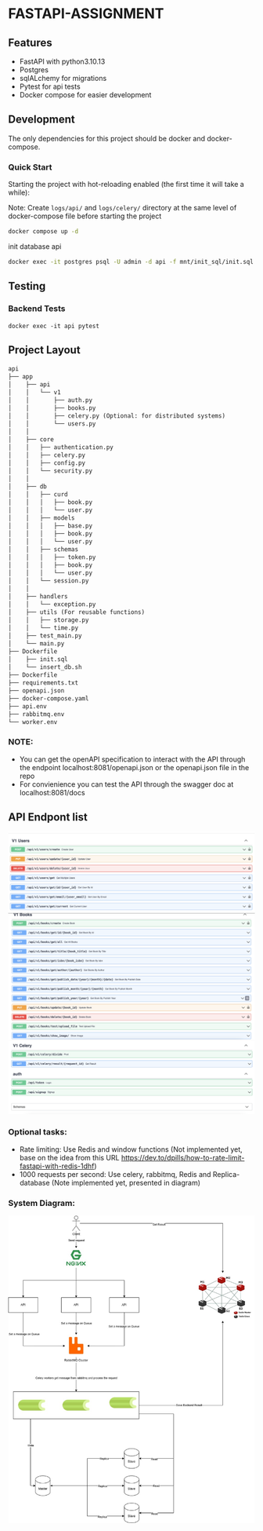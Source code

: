 # FASTAPI-ASSIGNMENT

## Features

- FastAPI with python3.10.13
- Postgres
- sqlALchemy for migrations
- Pytest for api tests
- Docker compose for easier development

## Development
The only dependencies for this project should be docker and docker-compose.

### Quick Start
Starting the project with hot-reloading enabled
(the first time it will take a while):


Note: Create `logs/api/` and `logs/celery/` directory at the same level of docker-compose file before starting the project

```bash
docker compose up -d
```

init database api
```bash
docker exec -it postgres psql -U admin -d api -f mnt/init_sql/init.sql 
```

## Testing

### Backend Tests

```
docker exec -it api pytest
```

## Project Layout

```
api
├── app
│    ├── api
│    │   └── v1
│    │       ├── auth.py
│    │       ├── books.py
│    │       ├── celery.py (Optional: for distributed systems)
│    │       └── users.py
│    │       
│    ├── core  
│    │   ├── authentication.py  
│    │   ├── celery.py  
│    │   ├── config.py  
│    │   └── security.py 
│    │   
│    ├── db 
│    │   ├── curd 
│    │   │   ├── book.py
│    │   │   └── user.py
│    │   ├── models
│    │   │   ├── base.py
│    │   │   ├── book.py
│    │   │   └── user.py
│    │   ├── schemas
│    │   │   ├── token.py
│    │   │   ├── book.py
│    │   │   └── user.py
│    │   └── session.py  
│    │   
│    ├── handlers
│    │   └── exception.py 
│    ├── utils (For reusable functions)
│    │   ├── storage.py  
│    │   └── time.py 
│    ├── test_main.py
│    └── main.py 
├── Dockerfile
│    ├── init.sql
│    └── insert_db.sh
├── Dockerfile
├── requirements.txt
├── openapi.json 
├── docker-compose.yaml
├── api.env
├── rabbitmq.env
└── worker.env
```

### NOTE: 
* You can get the openAPI specification to interact with the API through the endpoint localhost:8081/openapi.json or the openapi.json file in the repo 
* For convienience you can test the API through the swagger doc at localhost:8081/docs 

## API Endpont list

![V1 Users](image_readme/users.png "V1 Users")
![V1 Books](image_readme/books.png "V1 Books")
![V1 Celery and Auth](image_readme/celery-auth.png "V1 Celery and Auth")

### Optional tasks:
- Rate limiting: Use Redis and window functions (Not implemented yet, base on the idea from this URL https://dev.to/dpills/how-to-rate-limit-fastapi-with-redis-1dhf)
- 1000 requests per second: Use celery, rabbitmq, Redis and Replica-database (Note implemented yet, presented in diagram)

### System Diagram:
![V1 Users](image_readme/diagram.jpg "System Diagram")
